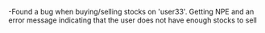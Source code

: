 -Found a bug when buying/selling stocks on 'user33'. Getting NPE and an error message indicating that the user does not have enough stocks to sell
